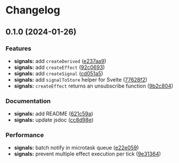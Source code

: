 # Changelog

## 0.1.0 (2024-01-26)

### Features

- **signals:** add `createDerived` ([e237aa9](https://github.com/aidlran/signals/commit/e237aa93eab00deb415ee7c85ccd63bc51a5fe39))
- **signals:** add `createEffect` ([92c0693](https://github.com/aidlran/signals/commit/92c06930d84fe7cdb934ab1a1a64ae60df5ac1c6))
- **signals:** add `createSignal` ([cd051a5](https://github.com/aidlran/signals/commit/cd051a52f900d4476eaec3c6988751feebe3aa20))
- **signals:** add `signalToStore` helper for Svelte ([77628f2](https://github.com/aidlran/signals/commit/77628f21384bf33f62fe501a801732b9f2aea061))
- **signals:** `createEffect` returns an unsubscribe function ([9b2c804](https://github.com/aidlran/signals/commit/9b2c804eda2c62e24054ce9e6cb3cd39beae5840))

### Documentation

- **signals:** add README ([621c59a](https://github.com/aidlran/signals/commit/621c59a2e2f7e2ccf3f0c9a10db59d6c1be9e4ea))
- **signals:** update jsdoc ([cc8d98e](https://github.com/aidlran/signals/commit/cc8d98ec28d0d3477d55c801191ebe9196a42c8e))

### Performance

- **signals:** batch notify in microtask queue ([e22e059](https://github.com/aidlran/signals/commit/e22e059d79b7dce1897c30c4b80505628b8023cd))
- **signals:** prevent multiple effect execution per tick ([9e31364](https://github.com/aidlran/signals/commit/9e313641d596fce78b3ef97894605d6ff3261951))

